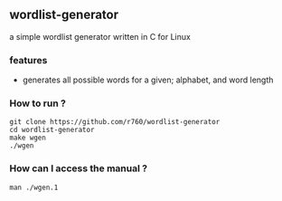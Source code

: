## wordlist-generator
a simple wordlist generator written in C for Linux

### features
- generates all possible words for a given; alphabet, and word length

### How to run ?
```
git clone https://github.com/r760/wordlist-generator
cd wordlist-generator
make wgen
./wgen
```

### How can I access the manual ?
```
man ./wgen.1
```
